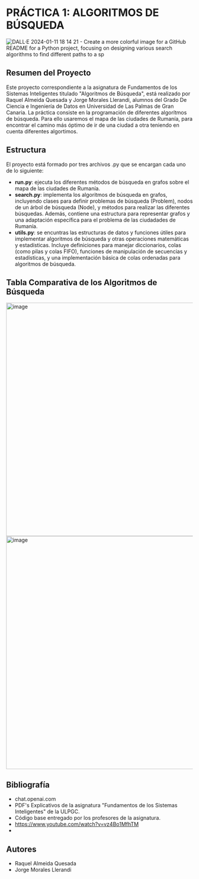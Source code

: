 # PRÁCTICA 1: ALGORITMOS DE BÚSQUEDA

![DALL·E 2024-01-11 18 14 21 - Create a more colorful image for a GitHub README for a Python project, focusing on designing various search algorithms to find different paths to a sp](https://github.com/raquelaq/AlgoritmosDeBusqueda/assets/117348659/9b4ecb1d-084b-44b9-9288-0cec42016bc3)


## Resumen del Proyecto
Este proyecto correspondiente a la asignatura de Fundamentos de los Sistemas Inteligentes titulado "Algoritmos de Búsqueda", está realizado por Raquel Almeida Quesada y Jorge Morales Llerandi, alumnos del Grado De Ciencia e Ingeniería de Datos en Universidad de Las Palmas de Gran Canaria. 
La práctica consiste en la programación de diferentes algorítmos de búsqueda. Para ello usaremos el mapa de las ciudades de Rumanía, para encontrar el camino más óptimo de ir de una ciudad a otra teniendo en cuenta diferentes algortimos.

## Estructura
El proyecto está formado por tres archivos .py que se encargan cada uno de lo siguiente:
- **run.py**: ejecuta los diferentes métodos de búsqueda en grafos sobre el mapa de las ciudades de Rumanía.
- **search.py**: implementa los algoritmos de búsqueda en grafos, incluyendo clases para definir problemas de búsqueda (Problem), nodos de un árbol de búsqueda (Node), y métodos para realizar las diferentes búsquedas. Además, contiene una estructura para representar grafos y una adaptación específica para el problema de las ciudadades de Rumanía.
- **utils.py**: se encuntras las estructuras de datos y funciones útiles para implementar algoritmos de búsqueda y otras operaciones matemáticas y estadísticas. Incluye definiciones para manejar diccionarios, colas (como pilas y colas FIFO), funciones de manipulación de secuencias y estadísticas, y una implementación básica de colas ordenadas para algoritmos de búsqueda.

## Tabla Comparativa de los Algoritmos de Búsqueda
<img width="630" alt="image" src="https://github.com/raquelaq/AlgoritmosDeBusqueda/assets/117348659/66ea5dea-df17-4e02-9a27-5fbe70419f06">
<img width="629" alt="image" src="https://github.com/raquelaq/AlgoritmosDeBusqueda/assets/117348659/14ef2998-2dac-4144-b4fd-6d968edeb04a">

## Bibliografía
- chat.openai.com
- PDF's Explicativos de la asignatura "Fundamentos de los Sistemas Inteligentes" de la ULPGC.
- Código base entregado por los profesores de la asignatura.
- https://www.youtube.com/watch?v=vz4Bo1MfhTM
- 
## Autores
- Raquel Almeida Quesada
- Jorge Morales Llerandi
